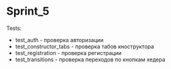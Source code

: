 # Sprint_5
Tests:
- test_auth - проверка авторизации
- test_constructor_tabs - проверка табов кноструктора
- test_registration - проверка регистрации
- test_transitions - проверка переходов по кнопкам хедера